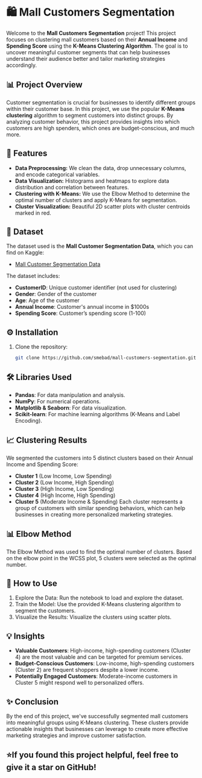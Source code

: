 # 🛍️ Mall Customers Segmentation

Welcome to the **Mall Customers Segmentation** project! This project focuses on clustering mall customers based on their **Annual Income** and **Spending Score** using the **K-Means Clustering Algorithm**. The goal is to uncover meaningful customer segments that can help businesses understand their audience better and tailor marketing strategies accordingly.

## 📊 Project Overview

Customer segmentation is crucial for businesses to identify different groups within their customer base. In this project, we use the popular **K-Means clustering** algorithm to segment customers into distinct groups. By analyzing customer behavior, this project provides insights into which customers are high spenders, which ones are budget-conscious, and much more.

## 🚀 Features

- **Data Preprocessing:** We clean the data, drop unnecessary columns, and encode categorical variables.
- **Data Visualization:** Histograms and heatmaps to explore data distribution and correlation between features.
- **Clustering with K-Means:** We use the Elbow Method to determine the optimal number of clusters and apply K-Means for segmentation.
- **Cluster Visualization:** Beautiful 2D scatter plots with cluster centroids marked in red.

## 📂 Dataset

The dataset used is the **Mall Customer Segmentation Data**, which you can find on Kaggle:

- [Mall Customer Segmentation Data](https://www.kaggle.com/datasets/vjchoudhary7/customer-segmentation-tutorial-in-python)

The dataset includes:
- **CustomerID**: Unique customer identifier (not used for clustering)
- **Gender**: Gender of the customer
- **Age**: Age of the customer
- **Annual Income**: Customer's annual income in $1000s
- **Spending Score**: Customer’s spending score (1-100)

## ⚙️ Installation

1. Clone the repository:
   ```bash
   git clone https://github.com/smebad/mall-customers-segmentation.git
   ```
## 🛠️ Libraries Used
- **Pandas**: For data manipulation and analysis.
- **NumPy**: For numerical operations.
- **Matplotlib & Seaborn**: For data visualization.
- **Scikit-learn**: For machine learning algorithms (K-Means and Label Encoding).

## 📈 Clustering Results
We segmented the customers into 5 distinct clusters based on their Annual Income and Spending Score:

- **Cluster 1** (Low Income, Low Spending)
- **Cluster 2** (Low Income, High Spending)
- **Cluster 3** (High Income, Low Spending)
- **Cluster 4** (High Income, High Spending)
- **Cluster 5** (Moderate Income & Spending)
Each cluster represents a group of customers with similar spending behaviors, which can help businesses in creating more personalized marketing strategies.

## 📊 Elbow Method
The Elbow Method was used to find the optimal number of clusters. Based on the elbow point in the WCSS plot, 5 clusters were selected as the optimal number.

## 📜 How to Use
1. Explore the Data: Run the notebook to load and explore the dataset.
2. Train the Model: Use the provided K-Means clustering algorithm to segment the customers.
3. Visualize the Results: Visualize the clusters using scatter plots.

## 💡 Insights
- **Valuable Customers**: High-income, high-spending customers (Cluster 4) are the most valuable and can be targeted for premium services.
- **Budget-Conscious Customers**: Low-income, high-spending customers (Cluster 2) are frequent shoppers despite a lower income.
- **Potentially Engaged Customers**: Moderate-income customers in Cluster 5 might respond well to personalized offers.

## ✨ Conclusion
By the end of this project, we've successfully segmented mall customers into meaningful groups using K-Means clustering. These clusters provide actionable insights that businesses can leverage to create more effective marketing strategies and improve customer satisfaction.

## ⭐If you found this project helpful, feel free to give it a star on GitHub!
